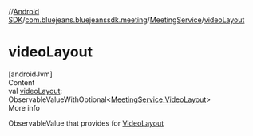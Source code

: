 //[Android SDK](../../../index.md)/[com.bluejeans.bluejeanssdk.meeting](../index.md)/[MeetingService](index.md)/[videoLayout](video-layout.md)



# videoLayout  
[androidJvm]  
Content  
val [videoLayout](video-layout.md): ObservableValueWithOptional<[MeetingService.VideoLayout](-video-layout/index.md)>  
More info  


ObservableValue that provides for [VideoLayout](-video-layout/index.md)

  



